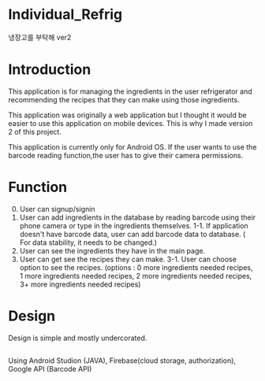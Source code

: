 # Individual_Refrig

냉장고를 부탁해 ver2

# Introduction
This application is for managing the ingredients in the user refrigerator and recommending the recipes that they can make using those ingredients.

This application was originally a web application but I thought it would be easier to use this application on mobile devices. 
This is why I made version 2 of this project. 

This application is currently only for Android OS.
If the user wants to use the barcode reading function,the user has to give their camera permissions.

# Function
0. User can signup/signin
1. User can add ingredients in the database by reading barcode using their phone camera or type in the ingredients themselves.
1-1. If application doesn't have barcode data, user can add barcode data to database.
     ( For data stability, it needs to be changed.)
2. User can see the ingredients they have in the main page.
3. User can get see the recipes they can make.
3-1. User can choose option to see the recipes. 
     (options : 0 more ingredients needed recipes, 1 more ingredients needed recipes, 2 more ingredients needed recipes, 3+ more ingredients needed recipes)

# Design
Design is simple and mostly undercorated.

## 
Using Android Studion (JAVA), Firebase(cloud storage, authorization), Google API (Barcode API)



